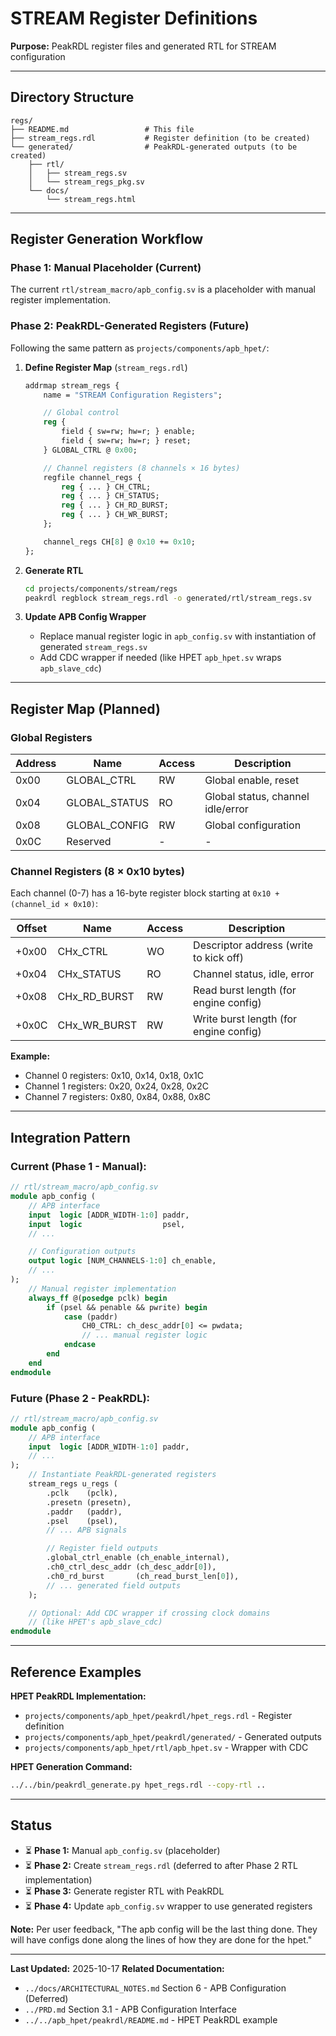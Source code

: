 # STREAM Register Definitions

**Purpose:** PeakRDL register files and generated RTL for STREAM configuration

---

## Directory Structure

```
regs/
├── README.md                 # This file
├── stream_regs.rdl           # Register definition (to be created)
└── generated/                # PeakRDL-generated outputs (to be created)
    ├── rtl/
    │   ├── stream_regs.sv
    │   └── stream_regs_pkg.sv
    └── docs/
        └── stream_regs.html
```

---

## Register Generation Workflow

### Phase 1: Manual Placeholder (Current)

The current `rtl/stream_macro/apb_config.sv` is a placeholder with manual register implementation.

### Phase 2: PeakRDL-Generated Registers (Future)

Following the same pattern as `projects/components/apb_hpet/`:

1. **Define Register Map** (`stream_regs.rdl`)
   ```systemverilog
   addrmap stream_regs {
       name = "STREAM Configuration Registers";

       // Global control
       reg {
           field { sw=rw; hw=r; } enable;
           field { sw=rw; hw=r; } reset;
       } GLOBAL_CTRL @ 0x00;

       // Channel registers (8 channels × 16 bytes)
       regfile channel_regs {
           reg { ... } CH_CTRL;
           reg { ... } CH_STATUS;
           reg { ... } CH_RD_BURST;
           reg { ... } CH_WR_BURST;
       };

       channel_regs CH[8] @ 0x10 += 0x10;
   };
   ```

2. **Generate RTL**
   ```bash
   cd projects/components/stream/regs
   peakrdl regblock stream_regs.rdl -o generated/rtl/stream_regs.sv
   ```

3. **Update APB Config Wrapper**
   - Replace manual register logic in `apb_config.sv` with instantiation of generated `stream_regs.sv`
   - Add CDC wrapper if needed (like HPET `apb_hpet.sv` wraps `apb_slave_cdc`)

---

## Register Map (Planned)

### Global Registers

| Address | Name | Access | Description |
|---------|------|--------|-------------|
| 0x00 | GLOBAL_CTRL | RW | Global enable, reset |
| 0x04 | GLOBAL_STATUS | RO | Global status, channel idle/error |
| 0x08 | GLOBAL_CONFIG | RW | Global configuration |
| 0x0C | Reserved | - | - |

### Channel Registers (8 × 0x10 bytes)

Each channel (0-7) has a 16-byte register block starting at `0x10 + (channel_id × 0x10)`:

| Offset | Name | Access | Description |
|--------|------|--------|-------------|
| +0x00 | CHx_CTRL | WO | Descriptor address (write to kick off) |
| +0x04 | CHx_STATUS | RO | Channel status, idle, error |
| +0x08 | CHx_RD_BURST | RW | Read burst length (for engine config) |
| +0x0C | CHx_WR_BURST | RW | Write burst length (for engine config) |

**Example:**
- Channel 0 registers: 0x10, 0x14, 0x18, 0x1C
- Channel 1 registers: 0x20, 0x24, 0x28, 0x2C
- Channel 7 registers: 0x80, 0x84, 0x88, 0x8C

---

## Integration Pattern

### Current (Phase 1 - Manual):

```systemverilog
// rtl/stream_macro/apb_config.sv
module apb_config (
    // APB interface
    input  logic [ADDR_WIDTH-1:0] paddr,
    input  logic                  psel,
    // ...

    // Configuration outputs
    output logic [NUM_CHANNELS-1:0] ch_enable,
    // ...
);
    // Manual register implementation
    always_ff @(posedge pclk) begin
        if (psel && penable && pwrite) begin
            case (paddr)
                CH0_CTRL: ch_desc_addr[0] <= pwdata;
                // ... manual register logic
            endcase
        end
    end
endmodule
```

### Future (Phase 2 - PeakRDL):

```systemverilog
// rtl/stream_macro/apb_config.sv
module apb_config (
    // APB interface
    input  logic [ADDR_WIDTH-1:0] paddr,
    // ...
);
    // Instantiate PeakRDL-generated registers
    stream_regs u_regs (
        .pclk    (pclk),
        .presetn (presetn),
        .paddr   (paddr),
        .psel    (psel),
        // ... APB signals

        // Register field outputs
        .global_ctrl_enable (ch_enable_internal),
        .ch0_ctrl_desc_addr (ch_desc_addr[0]),
        .ch0_rd_burst       (ch_read_burst_len[0]),
        // ... generated field outputs
    );

    // Optional: Add CDC wrapper if crossing clock domains
    // (like HPET's apb_slave_cdc)
endmodule
```

---

## Reference Examples

**HPET PeakRDL Implementation:**
- `projects/components/apb_hpet/peakrdl/hpet_regs.rdl` - Register definition
- `projects/components/apb_hpet/peakrdl/generated/` - Generated outputs
- `projects/components/apb_hpet/rtl/apb_hpet.sv` - Wrapper with CDC

**HPET Generation Command:**
```bash
../../bin/peakrdl_generate.py hpet_regs.rdl --copy-rtl ..
```

---

## Status

- ⏳ **Phase 1:** Manual `apb_config.sv` (placeholder)
- ⏳ **Phase 2:** Create `stream_regs.rdl` (deferred to after Phase 2 RTL implementation)
- ⏳ **Phase 3:** Generate register RTL with PeakRDL
- ⏳ **Phase 4:** Update `apb_config.sv` wrapper to use generated registers

**Note:** Per user feedback, "The apb config will be the last thing done. They will have configs done along the lines of how they are done for the hpet."

---

**Last Updated:** 2025-10-17
**Related Documentation:**
- `../docs/ARCHITECTURAL_NOTES.md` Section 6 - APB Configuration (Deferred)
- `../PRD.md` Section 3.1 - APB Configuration Interface
- `../../apb_hpet/peakrdl/README.md` - HPET PeakRDL example
